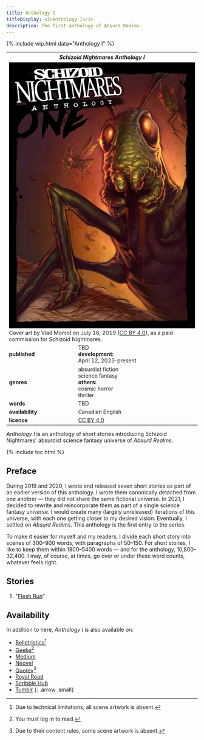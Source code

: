 ```yaml
---
title: Anthology I
titleDisplay: <i>Anthology I</i>
description: The first anthology of Absurd Realms.
---
```


{% include wip.html data="Anthology I" %}

<div class="table right fixed" markdown=0>
    <table class="small blc infobox">
        <tr><th colspan=2><i>Schizoid Nightmares Anthology I</i></th></tr>
        <tr><td colspan=2><a href="/assets/images/schizoid_nightmares_anthology_i.jpg" target="_blank"><img width="100%" src="/assets/images/schizoid_nightmares_anthology_i.jpg" alt="Schizoid Nightmares Anthology I cover"></a><br>Cover art by Vlad Momot on July 16, 2019 (<a href="https://creativecommons.org/licenses/by/4.0/" target="_blank">CC BY 4.0</a>), as a paid commission for Schizoid Nightmares.</td></tr>
        <tr><td><b>published</b></td><td>TBD<br><b>development:</b><br>April 12, 2023–present</td></tr>
        <tr><td><b>genres</b></td><td>absurdist fiction<br>science fantasy<br><b>others:</b><br>cosmic horror<br>thriller</td></tr>
        <tr><td><b>words</b></td><td>TBD</td></tr>
        <tr><td><b>availability</b></td><td>Canadian English</td></tr>
        <tr><td><b>licence</b></td><td><a href="https://creativecommons.org/licenses/by/4.0/" target="_blank">CC BY 4.0</a></td></tr>
    </table>
</div>

*Anthology I* is an anthology of short stories introducing Schizoid Nightmares' absurdist science fantasy universe of *Absurd Realms*.

{% include toc.html %}

## Preface
During 2019 and 2020, I wrote and released seven short stories as part of an earlier version of this anthology. I wrote them canonically detached from one another — they did not share the same fictional universe. In 2021, I decided to rewrite and reincorporate them as part of a single science fantasy universe. I would create many (largely unreleased) iterations of this universe, with each one getting closer to my desired vision. Eventually, I settled on *Absurd Realms*. This anthology is the first entry to the series.

To make it easier for myself and my readers, I divide each short story into scenes of 300–900 words, with paragraphs of 50–150. For short stories, I like to keep them within 1800–5400 words — and for the anthology, 10,800–32,400. I may, of course, at times, go over or under these word counts, whatever feels right.

## Stories
1. "[Flesh Run](/anthology-i/flesh-run/)"

## Availability
In addition to here, *Anthology I* is also available on:
- <a href="https://belletristica.com/en/books/52043-schizoid-nightmares-anthology-i/chapter/291629-notice" target="_blank">Belletristica</a>[^1]
- <a href="https://geeke.app/_/api/book/SCHIZOID-NIGHTMARES-ANTHOLOGY-I" target="_blank">Geeke</a>[^2]
- <a href="https://schizoidnightmares.medium.com/flesh-run-i-birthing-pool-cb90e42b1d6a" target="_blank">Medium</a>
- <a href="https://neovel.io/book/15963/EN/schizoid-nightmares-anthology-i" target="_blank">Neovel</a>
- <a href="https://www.quotev.com/story/15699487/Schizoid-Nightmares-Anthology-I" target="_blank">Quotev</a>[^3]
- <a href="https://www.royalroad.com/fiction/67408/schizoid-nightmares-anthology-i" target="_blank">Royal Road</a>
- <a href="https://www.scribblehub.com/series/756703/schizoid-nightmares-anthology-i/" target="_blank">Scribble Hub</a>
- <a href="https://schizoidnightmares.tumblr.com/post/714430502615056384/flesh-run-i-birthing-pool" target="_blank">Tumblr</a>
{: .arrow .small}

[^1]: Due to technical limitations, all scene artwork is absent.
[^2]: You must log in to read.
[^3]: Due to their content rules, some scene artwork is absent.